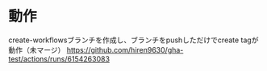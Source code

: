 # 動作

create-workflowsブランチを作成し、ブランチをpushしただけでcreate tagが動作（未マージ）
<https://github.com/hiren9630/gha-test/actions/runs/6154263083>

